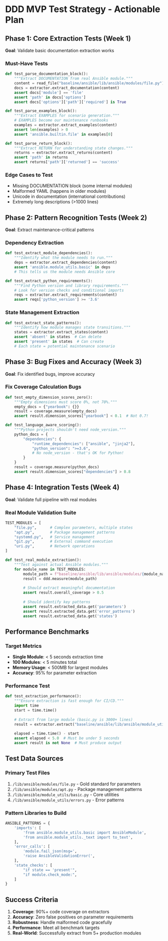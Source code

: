 # DDD MVP Test Strategy - Actionable Plan

## Phase 1: Core Extraction Tests (Week 1)
**Goal**: Validate basic documentation extraction works

### Must-Have Tests
```python
def test_parse_documentation_block():
    """Extract DOCUMENTATION from real Ansible module."""
    content = read_file("baseline/ansible/lib/ansible/modules/file.py")
    docs = extractor.extract_documentation(content)
    assert docs['module'] == 'file'
    assert 'path' in docs['options']
    assert docs['options']['path']['required'] is True

def test_parse_examples_block():
    """Extract EXAMPLES for scenario generation."""
    # EXAMPLES become our maintenance runbooks
    examples = extractor.extract_examples(content)
    assert len(examples) > 0
    assert 'ansible.builtin.file' in examples[0]

def test_parse_return_block():
    """Extract RETURN for understanding state changes."""
    returns = extractor.extract_returns(content)
    assert 'path' in returns
    assert returns['path']['returned'] == 'success'
```

### Edge Cases to Test
- Missing DOCUMENTATION block (some internal modules)
- Malformed YAML (happens in older modules)
- Unicode in documentation (international contributions)
- Extremely long descriptions (>1000 lines)

## Phase 2: Pattern Recognition Tests (Week 2)
**Goal**: Extract maintenance-critical patterns

### Dependency Extraction
```python
def test_extract_module_dependencies():
    """Identify what the module needs to run."""
    deps = extractor.extract_dependencies(content)
    assert 'ansible.module_utils.basic' in deps
    # This tells us the module needs Ansible core

def test_extract_python_requirements():
    """Find Python version and library requirements."""
    # Look for version checks and conditional imports
    reqs = extractor.extract_requirements(content)
    assert reqs['python_version'] >= '3.6'
```

### State Management Extraction
```python
def test_extract_state_patterns():
    """Identify how module manages state transitions."""
    states = extractor.extract_states(content)
    assert 'absent' in states  # Can delete
    assert 'present' in states  # Can create
    # Each state = potential maintenance scenario
```

## Phase 3: Bug Fixes and Accuracy (Week 3)
**Goal**: Fix identified bugs, improve accuracy

### Fix Coverage Calculation Bugs
```python
def test_empty_dimension_scores_zero():
    """Empty dimensions must score 0%, not 70%."""
    empty_docs = {"yearbook": {}}
    result = coverage.measure(empty_docs)
    assert result.dimension_scores["yearbook"] < 0.1  # Not 0.7!

def test_language_aware_scoring():
    """Python projects shouldn't need node_version."""
    python_docs = {
        "dependencies": {
            "runtime_dependencies": ["ansible", "jinja2"],
            "python_version": ">=3.6",
            # No node_version - that's OK for Python!
        }
    }
    result = coverage.measure(python_docs)
    assert result.dimension_scores["dependencies"] > 0.8
```

## Phase 4: Integration Tests (Week 4)
**Goal**: Validate full pipeline with real modules

### Real Module Validation Suite
```python
TEST_MODULES = [
    "file.py",      # Complex parameters, multiple states
    "apt.py",       # Package management patterns
    "systemd.py",   # Service management
    "git.py",       # External command execution
    "uri.py",       # Network operations
]

def test_real_module_extraction():
    """Test against actual Ansible modules."""
    for module_name in TEST_MODULES:
        module_path = f"baseline/ansible/lib/ansible/modules/{module_name}"
        result = ddd.measure(module_path)
        
        # Should extract meaningful documentation
        assert result.overall_coverage > 0.5
        
        # Should identify key patterns
        assert result.extracted_data.get('parameters')
        assert result.extracted_data.get('error_patterns')
        assert result.extracted_data.get('states')
```

## Performance Benchmarks

### Target Metrics
- **Single Module**: < 5 seconds extraction time
- **100 Modules**: < 5 minutes total
- **Memory Usage**: < 500MB for largest modules
- **Accuracy**: 95% for parameter extraction

### Performance Test
```python
def test_extraction_performance():
    """Ensure extraction is fast enough for CI/CD."""
    import time
    start = time.time()
    
    # Extract from large module (basic.py is 3000+ lines)
    result = extractor.extract("baseline/ansible/lib/ansible/module_utils/basic.py")
    
    elapsed = time.time() - start
    assert elapsed < 5.0  # Must be under 5 seconds
    assert result is not None  # Must produce output
```

## Test Data Sources

### Primary Test Files
1. `/lib/ansible/modules/file.py` - Gold standard for parameters
2. `/lib/ansible/modules/apt.py` - Package management patterns  
3. `/lib/ansible/module_utils/basic.py` - Core utilities
4. `/lib/ansible/module_utils/errors.py` - Error patterns

### Pattern Libraries to Build
```python
ANSIBLE_PATTERNS = {
    'imports': [
        'from ansible.module_utils.basic import AnsibleModule',
        'from ansible.module_utils._text import to_text',
    ],
    'error_calls': [
        'module.fail_json(msg=',
        'raise AnsibleValidationError(',
    ],
    'state_checks': [
        "if state == 'present'",
        "if module.check_mode:",
    ]
}
```

## Success Criteria

1. **Coverage**: 90%+ code coverage on extractors
2. **Accuracy**: Zero false positives on parameter requirements
3. **Robustness**: Handle malformed code gracefully
4. **Performance**: Meet all benchmark targets
5. **Real-World**: Successfully extract from 5+ production modules